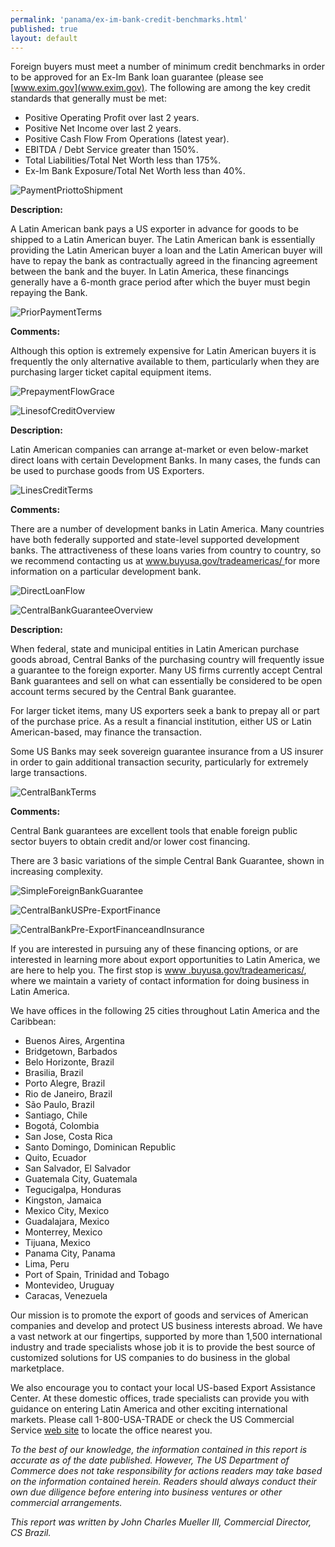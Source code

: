 ```yaml
---
permalink: 'panama/ex-im-bank-credit-benchmarks.html'
published: true
layout: default
---
```

Foreign buyers must meet a number of minimum credit benchmarks in order to be approved for an Ex-Im Bank loan guarantee (please see [www.exim.gov](www.exim.gov). The following are among the key credit standards that generally must be met:
 
* Positive Operating Profit over last 2 years.
* Positive Net Income over last 2 years.
* Positive Cash Flow From Operations (latest year).
* EBITDA / Debt Service greater than 150%. 
* Total Liabilities/Total Net Worth less than 175%.
* Ex-Im Bank Exposure/Total Net Worth less than 40%.
 
![PaymentPriottoShipment](../images/paymentpriortoshipment.png)

**Description:**

A Latin American bank pays a US exporter in advance for goods to be shipped to a Latin American buyer. The Latin American bank is essentially providing the Latin American buyer a loan and the Latin American buyer will have to repay the bank as contractually agreed in the financing agreement between the bank and the buyer. In Latin America, these financings generally have a 6-month grace period after which the buyer must begin repaying the Bank.

![PriorPaymentTerms](../images/priorpaymentterms.png)

**Comments:**

Although this option is extremely expensive for Latin American buyers it is frequently the only alternative available to them, particularly when they are purchasing larger ticket capital equipment items.
 
![PrepaymentFlowGrace](../images/prepaymentflowgrace.png)

![LinesofCreditOverview](../images/linesofcreditoverview.png)

**Description:**

Latin American companies can arrange at-market or even below-market direct loans with certain Development Banks. In many cases, the funds can be used to purchase goods from US Exporters.

![LinesCreditTerms](../images/linescreditterms.png)

**Comments:**

There are a number of development banks in Latin America. Many countries have both federally supported and state-level supported development banks. The attractiveness of these loans varies from country to country, so we recommend contacting us at [www.buyusa.gov/tradeamericas/ ](www.buyusa.gov/tradeamericas)for more information on a particular development bank.

![DirectLoanFlow](../images/directloanflow.png)

![CentralBankGuaranteeOverview](../images/centralbankguaranteeoverview.png)

**Description:**

When federal, state and municipal entities in Latin American purchase goods abroad, Central Banks of the purchasing country will frequently issue a guarantee to the foreign exporter. Many US firms currently accept Central Bank guarantees and sell on what can essentially be considered to be open account terms secured by the Central Bank guarantee.

For larger ticket items, many US exporters seek a bank to prepay all or part of the purchase price. As a result a financial institution, either US or Latin American-based, may finance the transaction.

Some US Banks may seek sovereign guarantee insurance from a US insurer in order to gain additional transaction security, particularly for extremely large transactions.
 
![CentralBankTerms](../images/centralbankterms.png)

**Comments:**

Central Bank guarantees are excellent tools that enable foreign public sector buyers to obtain credit and/or lower cost financing.

There are 3 basic variations of the simple Central Bank Guarantee, shown in increasing complexity.

![SimpleForeignBankGuarantee](../images/simpleforeignbankguarantee.png)

![CentralBankUSPre-ExportFinance](../images/centralbankuspre-exportfinance.png)

![CentralBankPre-ExportFinanceandInsurance](../images/centralbankpre-exportfinanceandinsurance.png)

If you are interested in pursuing any of these financing options, or are interested in learning more about export opportunities to Latin America, we are here to help you. The first stop is [www .buyusa.gov/tradeamericas/](www.buyusa.gov/tradeamericas), where we maintain a variety of contact information for doing business in Latin America.

We have offices in the following 25 cities throughout Latin America and the Caribbean:
 
* Buenos Aires, Argentina
* Bridgetown, Barbados
* Belo Horizonte, Brazil
* Brasilia, Brazil
* Porto Alegre, Brazil
* Rio de Janeiro, Brazil
* São Paulo, Brazil
* Santiago, Chile
* Bogotá, Colombia
* San Jose, Costa Rica
* Santo Domingo, Dominican Republic
* Quito, Ecuador
* San Salvador, El Salvador
* Guatemala City, Guatemala
* Tegucigalpa, Honduras
* Kingston, Jamaica
* Mexico City, Mexico
* Guadalajara, Mexico
* Monterrey, Mexico
* Tijuana, Mexico
* Panama City, Panama
* Lima, Peru
* Port of Spain, Trinidad and Tobago
* Montevideo, Uruguay
* Caracas, Venezuela
 
Our mission is to promote the export of goods and services of American companies and develop and protect US business interests abroad. We have a vast network at our fingertips, supported by more than 1,500 international industry and trade specialists whose job it is to provide the best source of customized solutions for US companies to do business in the global marketplace.

We also encourage you to contact your local US-based Export Assistance Center. At these domestic offices, trade specialists can provide you with guidance on entering Latin America and other exciting international markets. Please call 1-800-USA-TRADE or check the US Commercial Service [web site](http://www.buyusa.gov/home/us.html) to locate the office nearest you.


_To the best of our knowledge, the information contained in this report is accurate as of the date published. However, The US Department of Commerce does not take responsibility for actions readers may take based on the information contained herein. Readers should always conduct their own due diligence before entering into business ventures or other commercial arrangements._

_This report was written by John Charles Mueller III, Commercial Director, CS Brazil._
